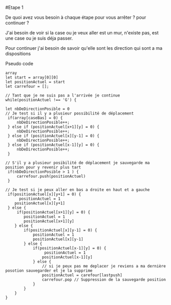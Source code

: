 #Etape 1

De quoi avez vous besoin à chaque étape pour vous arrêter ? pour continuer ?

J'ai besoin de voir si la case ou je veux aller est un mur, n'existe pas, est une case ou je suis déja passer.

Pour continuer j'ai besoin de savoir qu'elle sont les direction qui sont a ma dispositions

Pseudo code

```
array
let start = array[0][0]
let positionActuel = start
let carrefour = [];

// Tant que je ne suis pas a l'arrivée je continue 
while(positionActuel !== 'G') {

let nbDeDirectionPosible = 0
// Je test si il y a plusieur possibilité de déplacement 
 if(array[caseBas] = 0) {
     nbDeDirectionPosible++;
 } else if (positionActuel[x+1][y] = 0) {
     nbDeDirectionPosible++;
 } else if (positionActuel[x][y-1] = 0) {
     nbDeDirectionPosible++;
 } else if (positionActuel[x-1][y] = 0) {
     nbDeDirectionPosible++;
 }

// S'il y a plusieur posibilité de déplacement je sauvegarde ma position pour y revenir plus tart
 if(nbDeDirectionPosible > 1 ) {
     carrefour.push(positionActuel)
 }

// Je test si je peux aller en bas a droite en haut et a gauche
 if(positionActuel[x][y+1] = 0) {
      positionActuel = 1
    positionActuel[x][y+1]
 } else {
     if(positionActuel[x+1][y] = 0) {
        positionActuel = 1
        positionActuel[x+1][y]
    } else {
        if(positionActuel[x][y-1] = 0) {
            positionActuel = 1
            positionActuel[x][y-1]
        } else {
            if(positionActuel[x-1][y] = 0) {
                 positionActuel = 1
                positionActuel[x-1][y]
            } else {
                // si je peux pas me deplacer je reviens a ma dernière posotion sauvegarder et je la supprime 
                positionActuel = carefour[lastpush]
                carrefour.pop // Suppression de la sauvegarde position
            }
        }
    }
}
```

